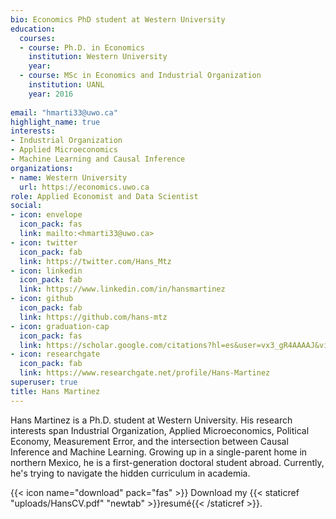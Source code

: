 ```yaml
---
bio: Economics PhD student at Western University
education:
  courses:
  - course: Ph.D. in Economics
    institution: Western University
    year: 
  - course: MSc in Economics and Industrial Organization
    institution: UANL
    year: 2016
    
email: "hmarti33@uwo.ca"
highlight_name: true
interests:
- Industrial Organization
- Applied Microeconomics
- Machine Learning and Causal Inference
organizations:
- name: Western University
  url: https://economics.uwo.ca
role: Applied Economist and Data Scientist
social:
- icon: envelope
  icon_pack: fas
  link: mailto:<hmarti33@uwo.ca>
- icon: twitter
  icon_pack: fab
  link: https://twitter.com/Hans_Mtz
- icon: linkedin
  icon_pack: fab
  link: https://www.linkedin.com/in/hansmartinez
- icon: github
  icon_pack: fab
  link: https://github.com/hans-mtz
- icon: graduation-cap
  icon_pack: fas
  link: https://scholar.google.com/citations?hl=es&user=vx3_gR4AAAAJ&view_op=list_works&gmla=AJsN-F5_7HF89Oy5iGIsS4wa4lb0_xG1PCNpUNw5apSXgJyyWmddZ_4nkwx9p7QRoFhKh7vmYEFjuFyysw4fQm76a6TNX42O6Q
- icon: researchgate
  icon_pack: fab
  link: https://www.researchgate.net/profile/Hans-Martinez
superuser: true
title: Hans Martinez
---
```


Hans Martinez is a Ph.D. student at Western University. His research interests span Industrial Organization, Applied Microeconomics, Political Economy, Measurement Error, and the intersection between Causal Inference and Machine Learning. Growing up in a single-parent home in northern Mexico, he is a first-generation doctoral student abroad. Currently, he's trying to navigate the hidden curriculum in academia.

{{< icon name="download" pack="fas" >}} Download my {{< staticref "uploads/HansCV.pdf" "newtab" >}}resumé{{< /staticref >}}.
